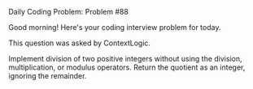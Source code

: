 Daily Coding Problem: Problem #88

Good morning! Here's your coding interview problem for today.

This question was asked by ContextLogic.

Implement division of two positive integers without using the division, multiplication, or modulus operators. Return the quotient as an integer, ignoring the remainder.